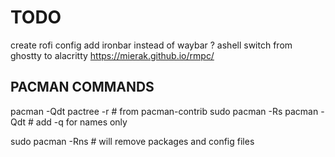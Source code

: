 # TODO
create rofi config
add ironbar instead of waybar ?
ashell
switch from ghostty to alacritty
https://mierak.github.io/rmpc/


## PACMAN COMMANDS

pacman -Qdt
pactree -r <pkg>     # from pacman-contrib
sudo pacman -Rs <pkg>
pacman -Qdt      # add -q for names only

sudo pacman -Rns <pkg> # will remove packages and config files
